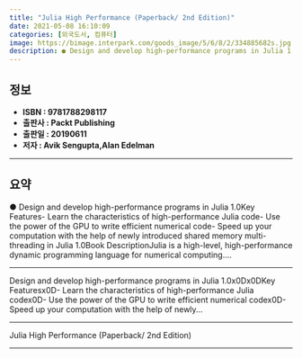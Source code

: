```yaml
---
title: "Julia High Performance (Paperback/ 2nd Edition)"
date: 2021-05-08 16:10:09
categories: [외국도서, 컴퓨터]
image: https://bimage.interpark.com/goods_image/5/6/8/2/334885682s.jpg
description: ● Design and develop high-performance programs in Julia 1.0Key Features- Learn the characteristics of high-performance Julia code- Use the power of the GPU to
---
```


## **정보**

- **ISBN : 9781788298117**
- **출판사 : Packt Publishing**
- **출판일 : 20190611**
- **저자 : Avik Sengupta,Alan Edelman**

------



## **요약**

●  Design and develop high-performance programs in Julia 1.0Key Features- Learn the characteristics of high-performance Julia code- Use the power of the GPU to write efficient numerical code- Speed up your computation with the help of newly introduced shared memory multi-threading in Julia 1.0Book DescriptionJulia is a high-level, high-performance dynamic programming language for numerical computing....

------

Design and develop high-performance programs in Julia 1.0x0Dx0DKey Featuresx0D- Learn the characteristics of high-performance Julia codex0D- Use the power of the GPU to write efficient numerical codex0D- Speed up your computation with the help of newly... 

------


Julia High Performance (Paperback/ 2nd Edition) 

------



